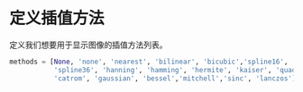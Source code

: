 # 定义插值方法

定义我们想要用于显示图像的插值方法列表。

```python
methods = [None, 'none', 'nearest', 'bilinear', 'bicubic','spline16',
           'spline36', 'hanning', 'hamming', 'hermite', 'kaiser', 'quadric',
           'catrom', 'gaussian', 'bessel','mitchell','sinc', 'lanczos']
```
